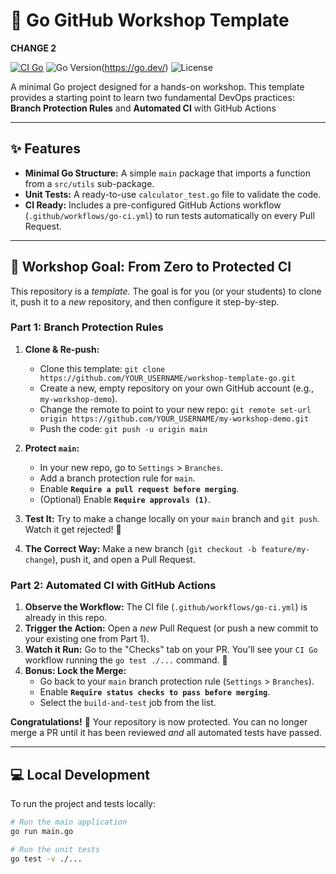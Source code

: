 # 🚀 Go GitHub Workshop Template

**CHANGE 2**

[![CI Go](https://img.shields.io/badge/CI_GO-Github_Actions-orange)](https://github.com/ClemNTTS/workshop-template-go)
![Go Version](https://img.shields.io/badge/Go-1.23-blue.svg)(https://go.dev/)
![License](https://img.shields.io/badge/License-MIT-green.svg)

A minimal Go project designed for a hands-on workshop. This template provides a starting point to learn two fundamental DevOps practices: **Branch Protection Rules** and **Automated CI** with GitHub Actions

---

## ✨ Features

- **Minimal Go Structure:** A simple `main` package that imports a function from a `src/utils` sub-package.
- **Unit Tests:** A ready-to-use `calculator_test.go` file to validate the code.
- **CI Ready:** Includes a pre-configured GitHub Actions workflow (`.github/workflows/go-ci.yml`) to run tests automatically on every Pull Request.

---

## 🎯 Workshop Goal: From Zero to Protected CI

This repository is a _template_. The goal is for you (or your students) to clone it, push it to a _new_ repository, and then configure it step-by-step.

### Part 1: Branch Protection Rules

1.  **Clone & Re-push:**

    - Clone this template: `git clone https://github.com/YOUR_USERNAME/workshop-template-go.git`
    - Create a new, empty repository on your own GitHub account (e.g., `my-workshop-demo`).
    - Change the remote to point to your new repo: `git remote set-url origin https://github.com/YOUR_USERNAME/my-workshop-demo.git`
    - Push the code: `git push -u origin main`

2.  **Protect `main`:**

    - In your new repo, go to `Settings` > `Branches`.
    - Add a branch protection rule for `main`.
    - Enable **`Require a pull request before merging`**.
    - (Optional) Enable **`Require approvals (1)`**.

3.  **Test It:** Try to make a change locally on your `main` branch and `git push`. Watch it get rejected! 🚫

4.  **The Correct Way:** Make a new branch (`git checkout -b feature/my-change`), push it, and open a Pull Request.

### Part 2: Automated CI with GitHub Actions

1.  **Observe the Workflow:** The CI file (`.github/workflows/go-ci.yml`) is already in this repo.
2.  **Trigger the Action:** Open a _new_ Pull Request (or push a new commit to your existing one from Part 1).
3.  **Watch it Run:** Go to the "Checks" tab on your PR. You'll see your `CI Go` workflow running the `go test ./...` command. 🤖
4.  **Bonus: Lock the Merge:**
    - Go back to your `main` branch protection rule (`Settings` > `Branches`).
    - Enable **`Require status checks to pass before merging`**.
    - Select the `build-and-test` job from the list.

**Congratulations!** 🎉 Your repository is now protected. You can no longer merge a PR until it has been reviewed _and_ all automated tests have passed.

---

## 💻 Local Development

To run the project and tests locally:

```bash
# Run the main application
go run main.go

# Run the unit tests
go test -v ./...
```
